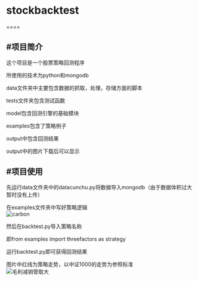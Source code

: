 # stockbacktest
====


#项目简介
-------
这个项目是一个股票策略回测程序<br>

所使用的技术为python和mongodb<br>

data文件夹中主要包含数据的抓取，处理，存储方面的脚本<br>

tests文件夹包含测试函数<br>

model包含回测引擎的基础模块<br>

examples包含了策略例子<br>

output中包含回测结果<br>

output中的图片下载后可以显示<br>

#项目使用
-------

先运行data文件夹中的datacunchu.py将数据导入mongodb（由于数据体积过大暂时没有上传）<br>

在examples文件夹中写好策略逻辑<br>
![carbon](https://github.com/user-attachments/assets/d6e3184e-63e4-4cea-872b-de7afc462d60)

然后在backtest.py导入策略名称<br>

即from examples import threefactors as strategy<br>

运行backtest.py即可获得回测结果<br>

图片中红线为策略走势，以中证1000的走势为参照标准<br>
![毛利减销管取大](https://github.com/user-attachments/assets/bea1469d-04c0-42fd-960e-dbc463a093d9)
